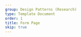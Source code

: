 ```yaml
---
group: Design Patterns (Research)
type: Template Document
order: 1
title: Form Page
skip: true
---
```

